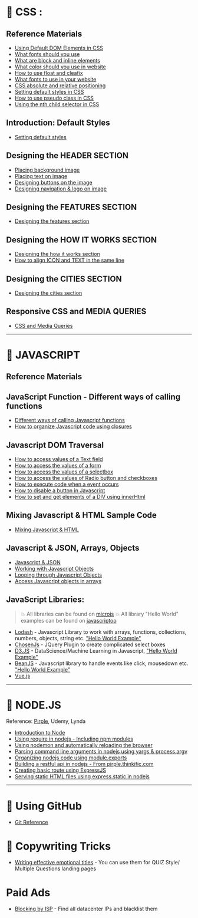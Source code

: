 # &#x1F4D7; CSS :

## Reference Materials
* [Using Default DOM Elements in CSS](https://github.com/jeriljose/Reference/blob/gh-pages/CSS-Default-elements.md)
* [What fonts should you use](https://github.com/jeriljose/Reference/blob/gh-pages/CSS-Typography-%26-line-spacing.md)
* [What are block and inline elements](https://github.com/jeriljose/Reference/blob/gh-pages/CSS-Typography-%26-line-spacing.md)
* [What color should you use in website](https://github.com/jeriljose/Reference/blob/gh-pages/CSS-color-combination.md)
* [How to use float and cleafix](https://github.com/jeriljose/Reference/blob/gh-pages/CSS-float-%26-clearfix.md)
* [What fonts to use in your website](https://github.com/jeriljose/Reference/blob/gh-pages/CSS-fonts.md)
* [CSS absolute and relative positioning](https://github.com/jeriljose/Reference/blob/gh-pages/CSS-positioning-absolute-relative.md)
* [Setting default styles in CSS](https://github.com/jeriljose/Reference/blob/gh-pages/CSS-setting-default-styles.md)
* [How to use pseudo class in CSS](https://github.com/jeriljose/Reference/blob/gh-pages/Using-pseudo-class.md)
* [Using the nth child selector in CSS](https://css-tricks.com/how-nth-child-works/)

## Introduction: Default Styles

* [Setting default styles](https://github.com/jeriljose/Reference/blob/gh-pages/CSS-setting-default-styles.md)


## Designing the HEADER SECTION
* [Placing background image](https://github.com/jeriljose/Reference/blob/gh-pages/CSS-Designing-header.md)
* [Placing text on image](https://github.com/jeriljose/Reference/blob/gh-pages/CSS-Text-on-images.md)
* [Designing buttons on the image](https://github.com/jeriljose/Reference/blob/gh-pages/CSS-designing-buttons.md)
* [Designing navigation & logo on image](https://github.com/jeriljose/Reference/blob/gh-pages/CSS-navigation-%26-logo.md)

## Designing the FEATURES SECTION
* [Designing the features section](https://github.com/jeriljose/Reference/blob/gh-pages/CSS-designing-features-section.md)

## Designing the HOW IT WORKS SECTION
* [Designing the how it works section](https://github.com/jeriljose/Reference/blob/gh-pages/CSS-how-it-works-section.md)
* [How to align ICON and TEXT in the same line](https://github.com/jeriljose/Reference/blob/gh-pages/CSS-align-image-text.md)

## Designing the CITIES SECTION
* [Designing the cities section](https://github.com/jeriljose/Reference/blob/gh-pages/CSS-cities-section.md)

## Responsive CSS and MEDIA QUERIES
* [CSS and Media Queries](https://github.com/jeriljose/Reference/blob/gh-pages/CSS-Responsive-media-queries.md)

---

# &#x1F4D7; JAVASCRIPT

## Reference Materials

## JavaScript Function - Different ways of calling functions

* [Different ways of calling Javascript functions](https://github.com/jeriljose/Reference/blob/gh-pages/JS-Different-ways-of-calling-javascript-functions.md)
* [How to organize Javascript code using closures](https://github.com/jeriljose/Reference/blob/gh-pages/JS-closure.md)

## Javascript DOM Traversal
* [How to access values of a Text field](https://github.com/jeriljose/Reference/blob/gh-pages/JS-working-with-dom-elements.md#working-with-text-fields)
* [How to access the values of a form](https://github.com/jeriljose/Reference/blob/gh-pages/JS-working-with-dom-elements.md#working-with-forms)
* [How to access the values of a selectbox](https://github.com/jeriljose/Reference/blob/gh-pages/JS-working-with-dom-elements.md#working-with-select-boxes)
* [How to access the values of Radio button and checkboxes](https://github.com/jeriljose/Reference/blob/gh-pages/JS-working-with-dom-elements.md#working-with-radio-buttons-and-check-boxes)
* [How to execute code when a event occurs](https://github.com/jeriljose/Reference/blob/gh-pages/JS-working-with-dom-elements.md#adding-event-listener)
* [How to disable a button in Javascript](https://github.com/jeriljose/Reference/blob/gh-pages/JS-working-with-dom-elements.md#disable-a-button-in-javascript)
* [How to set and get elements of a DIV using innerHtml](https://github.com/jeriljose/Reference/blob/gh-pages/JS-working-with-dom-elements.md#to-get-the-elements-of-div---use-innerhtml)
   
## Mixing Javascript & HTML Sample Code
* [Mixing Javascript & HTML](https://github.com/jeriljose/Reference/blob/gh-pages/mixing%20javascript%20and%20HTML.md)

## Javascript & JSON, Arrays, Objects
* [Javascript & JSON](https://github.com/jeriljose/Reference/blob/gh-pages/JS-JSON%26JavaScript.md)
* [Working with Javascript Objects](https://github.com/jeriljose/Reference/blob/gh-pages/JS-javascript-objects.md)
* [Looping through Javascript Objects](https://github.com/jeriljose/Reference/blob/gh-pages/JS-looping-through-javascript-objects.md)
* [Access Javascript objects in arrays](https://stackoverflow.com/questions/51686858/how-to-access-javascript-objects-in-arrays)

## JavaScript Libraries:
   
> :boom: All libraries can be found on [microjs](http://microjs.com)
> :boom: All library "Hello World" examples can be found on [javascriptoo](http://javascriptoo.com)

* [Lodash](https://github.com/jeriljose/Reference/blob/gh-pages/lodash.md) - Javascript Library to work with arrays, functions, collections, numbers, objects, string etc. ["Hello World Example"](http://www.javascriptoo.com/lodash-js)
* [ChosenJs](https://github.com/jeriljose/Reference/blob/gh-pages/JS-ChosenJS.md) - JQuery Plugin to create complicated select boxes
* [D3.JS](https://github.com/jeriljose/Reference/blob/gh-pages/JS-D3JS-data-visualization.md) - DataScience/Machine Learning in Javascript, ["Hello World Example"](http://www.javascriptoo.com/d3)
* [BeanJS](https://github.com/fat/bean) - Javascript library to handle events like click, mousedown etc. ["Hello World Example"](http://www.javascriptoo.com/bean)
* [Vue.js](https://github.com/jeriljose/Reference/blob/gh-pages/JS-VueJS.md)

---

# &#x1F4D7; NODE.JS

   Reference: [Pirple](https://pirple.thinkific.com), Udemy, Lynda

* [Introduction to Node](https://github.com/jeriljose/Reference/blob/gh-pages/NODE-JS-Introduction.md)
* [Using require in nodejs - Including npm modules](https://github.com/jeriljose/Reference/blob/gh-pages/NODE-Using%20require%20in%20nodejs.md)
* [Using nodemon and automatically reloading the browser](https://github.com/jeriljose/Reference/blob/gh-pages/NODE-automatically-reloading-the-browser-nodemon.md)
* [Parsing command line arguments in nodejs using yargs & process.argv](https://github.com/jeriljose/Reference/blob/gh-pages/NODE-Parsing-command-line-arguments.md)
* [Organizing nodejs code using module.exports](https://github.com/jeriljose/Reference/blob/gh-pages/NODE-Organizing%20nodejs%20using%20module.exports.md)
* [Building a restful api in nodejs - From pirple.thinkific.com](https://github.com/jeriljose/Reference/blob/gh-pages/NODE-Building-restful-api.md)
* [Creating basic route using ExpressJS](https://github.com/jeriljose/Reference/blob/gh-pages/NODE-creating-basic-route-using-express.md)
* [Serving static HTML files using express.static in nodejs](https://github.com/jeriljose/Reference/blob/gh-pages/NODE-Serving-static-files-using-nodejs.md)

---

# &#x1F4D7; Using GitHub

* [Git Reference](https://github.com/jeriljose/Reference/blob/gh-pages/Github-Using-github.md)

# &#x1F4D7; Copywriting Tricks

* [Writing effective emotional titles](https://en.kueez.com/) - You can use them for QUIZ Style/ Multiple Questions landing pages

# Paid Ads

* [Blocking by ISP](https://charlesngo.com/blockingfaketraffic/) - Find all datacenter IPs and blacklist them
